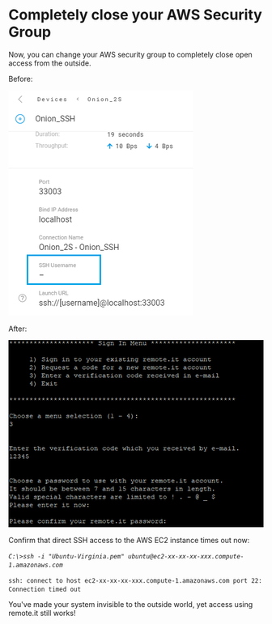 # Completely close your AWS Security Group

Now, you can change your AWS security group to completely close open access from the outside.

Before:

![](../../.gitbook/assets/image%20%28355%29.png)

After:

![](../../.gitbook/assets/image%20%28128%29.png)

Confirm that direct SSH access to the AWS EC2 instance times out now:

_`C:\>ssh -i "Ubuntu-Virginia.pem" ubuntu@ec2-xx-xx-xx-xxx.compute-1.amazonaws.com`_ 

`ssh: connect to host ec2-xx-xx-xx-xxx.compute-1.amazonaws.com port 22: Connection timed out`

You've made your system invisible to the outside world, yet access using remote.it still works!



